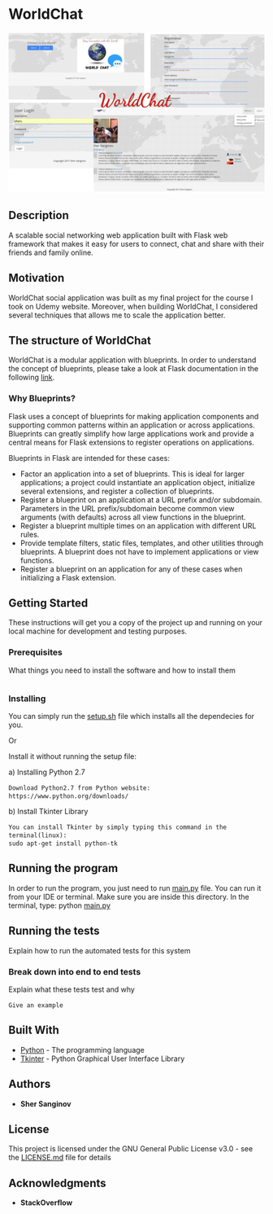 # WorldChat

![alt text](/static/img/final.jpg)

## Description

A scalable social networking web application built with Flask web framework that
makes it easy for users to connect, chat and share with their friends and family online. 

## Motivation

WorldChat social application was built as my final project for the course I took on Udemy website.
Moreover, when building WorldChat, I considered several techniques that allows me to scale the application better.

## The structure of WorldChat

WorldChat is a modular application with blueprints. In order to understand the concept of blueprints, please take
a look at Flask documentation in the following [link](http://flask.pocoo.org/docs/0.12/blueprints/).

### Why Blueprints?

Flask uses a concept of blueprints for making application components and supporting common patterns within an application or across applications. Blueprints can greatly simplify how large applications work and provide a central means for Flask extensions to register operations on applications.

Blueprints in Flask are intended for these cases:

* Factor an application into a set of blueprints. This is ideal for larger applications; a project could instantiate an application object, initialize several extensions, and register a collection of blueprints.
* Register a blueprint on an application at a URL prefix and/or subdomain. Parameters in the URL prefix/subdomain become common view arguments (with defaults) across all view functions in the blueprint.
* Register a blueprint multiple times on an application with different URL rules.
* Provide template filters, static files, templates, and other utilities through blueprints. A blueprint does not have to implement applications or view functions.
* Register a blueprint on an application for any of these cases when initializing a Flask extension.

## Getting Started

These instructions will get you a copy of the project up and running on your local machine for development and testing purposes.


### Prerequisites

What things you need to install the software and how to install them

```

```

### Installing

You can simply run the [setup.sh](setup.sh) file which installs all the dependecies for you.

Or

Install it without running the setup file:

a) Installing Python 2.7
```
Download Python2.7 from Python website: https://www.python.org/downloads/
```

b) Install Tkinter Library

```
You can install Tkinter by simply typing this command in the terminal(linux):
sudo apt-get install python-tk
```


## Running the program

In order to run the program, you just need to run [main.py](main.py) file. You can run it from your IDE or terminal.
Make sure you are inside this directory. In the terminal, type:
python [main.py](main.py)

## Running the tests

Explain how to run the automated tests for this system

### Break down into end to end tests

Explain what these tests test and why

```
Give an example
```


## Built With

* [Python](https://www.python.org/) - The programming language
* [Tkinter](https://docs.python.org/2/library/tkinter.html) - Python Graphical User Interface Library


## Authors

* **Sher Sanginov**



## License

This project is licensed under the GNU General Public License v3.0 - see the [LICENSE.md](LICENSE.md) file for details

## Acknowledgments

* **StackOverflow**
